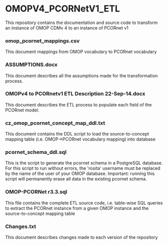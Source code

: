 OMOPV4_PCORNetV1_ETL
====================

This repository contains the documentation and source code to transform an instance of OMOP CDMv 4 to an instance of PCORnet v1

### omop_pcornet_mappings.csv
This document mappings from OMOP vocabulary to PCORnet vocabulary 

### ASSUMPTIONS.docx
This document describes all the assumptions made for the transformation process. 

### OMOPv4 to PCORnetv1 ETL Description 22-Sep-14.docx
This document describes the ETL process to populate each field of the PCORnet model. 

### cz_omop_pcornet_concept_map_ddl.txt
This document contains the DDL script to load the source-to-concept mapping table (i.e. OMOP->PCORnet vocabulary mapping) into database

### pcornet_schema_ddl.sql
This is the script to generate the pcornet schema in a PostgreSQL database. For this script to run without errors, the 'rosita' username must be replaced by the name of the user of your OMOP database. Important: running this script will permanently erase all data in the existing pcornet schema.

### OMOP-PCORNet r3.3.sql
This file contains the complete ETL source code, i.e. table-wise SQL queries to extract the PCORnet instance from a given OMOP instance and the source-to-concept mapping table 

### Changes.txt
This document describes changes made to each version of the repository
